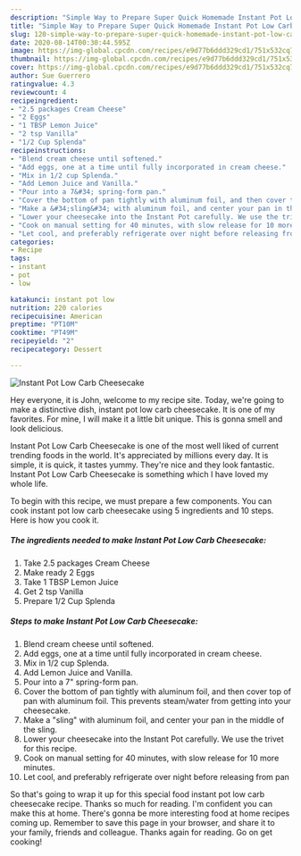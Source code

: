 ```yaml
---
description: "Simple Way to Prepare Super Quick Homemade Instant Pot Low Carb Cheesecake"
title: "Simple Way to Prepare Super Quick Homemade Instant Pot Low Carb Cheesecake"
slug: 120-simple-way-to-prepare-super-quick-homemade-instant-pot-low-carb-cheesecake
date: 2020-08-14T00:30:44.595Z
image: https://img-global.cpcdn.com/recipes/e9d77b6ddd329cd1/751x532cq70/instant-pot-low-carb-cheesecake-recipe-main-photo.jpg
thumbnail: https://img-global.cpcdn.com/recipes/e9d77b6ddd329cd1/751x532cq70/instant-pot-low-carb-cheesecake-recipe-main-photo.jpg
cover: https://img-global.cpcdn.com/recipes/e9d77b6ddd329cd1/751x532cq70/instant-pot-low-carb-cheesecake-recipe-main-photo.jpg
author: Sue Guerrero
ratingvalue: 4.3
reviewcount: 4
recipeingredient:
- "2.5 packages Cream Cheese"
- "2 Eggs"
- "1 TBSP Lemon Juice"
- "2 tsp Vanilla"
- "1/2 Cup Splenda"
recipeinstructions:
- "Blend cream cheese until softened."
- "Add eggs, one at a time until fully incorporated in cream cheese."
- "Mix in 1/2 cup Splenda."
- "Add Lemon Juice and Vanilla."
- "Pour into a 7&#34; spring-form pan."
- "Cover the bottom of pan tightly with aluminum foil, and then cover top of pan with aluminum foil. This prevents steam/water from getting into your cheesecake."
- "Make a &#34;sling&#34; with aluminum foil, and center your pan in the middle of the sling."
- "Lower your cheesecake into the Instant Pot carefully. We use the trivet for this recipe."
- "Cook on manual setting for 40 minutes, with slow release for 10 more minutes."
- "Let cool, and preferably refrigerate over night before releasing from pan"
categories:
- Recipe
tags:
- instant
- pot
- low

katakunci: instant pot low 
nutrition: 220 calories
recipecuisine: American
preptime: "PT10M"
cooktime: "PT49M"
recipeyield: "2"
recipecategory: Dessert

---
```



![Instant Pot Low Carb Cheesecake](https://img-global.cpcdn.com/recipes/e9d77b6ddd329cd1/751x532cq70/instant-pot-low-carb-cheesecake-recipe-main-photo.jpg)

Hey everyone, it is John, welcome to my recipe site. Today, we're going to make a distinctive dish, instant pot low carb cheesecake. It is one of my favorites. For mine, I will make it a little bit unique. This is gonna smell and look delicious.

Instant Pot Low Carb Cheesecake is one of the most well liked of current trending foods in the world. It's appreciated by millions every day. It is simple, it is quick, it tastes yummy. They're nice and they look fantastic. Instant Pot Low Carb Cheesecake is something which I have loved my whole life.




To begin with this recipe, we must prepare a few components. You can cook instant pot low carb cheesecake using 5 ingredients and 10 steps. Here is how you cook it.

<!--inarticleads1-->

##### The ingredients needed to make Instant Pot Low Carb Cheesecake:

1. Take 2.5 packages Cream Cheese
1. Make ready 2 Eggs
1. Take 1 TBSP Lemon Juice
1. Get 2 tsp Vanilla
1. Prepare 1/2 Cup Splenda




<!--inarticleads2-->

##### Steps to make Instant Pot Low Carb Cheesecake:

1. Blend cream cheese until softened.
1. Add eggs, one at a time until fully incorporated in cream cheese.
1. Mix in 1/2 cup Splenda.
1. Add Lemon Juice and Vanilla.
1. Pour into a 7&#34; spring-form pan.
1. Cover the bottom of pan tightly with aluminum foil, and then cover top of pan with aluminum foil. This prevents steam/water from getting into your cheesecake.
1. Make a &#34;sling&#34; with aluminum foil, and center your pan in the middle of the sling.
1. Lower your cheesecake into the Instant Pot carefully. We use the trivet for this recipe.
1. Cook on manual setting for 40 minutes, with slow release for 10 more minutes.
1. Let cool, and preferably refrigerate over night before releasing from pan




So that's going to wrap it up for this special food instant pot low carb cheesecake recipe. Thanks so much for reading. I'm confident you can make this at home. There's gonna be more interesting food at home recipes coming up. Remember to save this page in your browser, and share it to your family, friends and colleague. Thanks again for reading. Go on get cooking!
